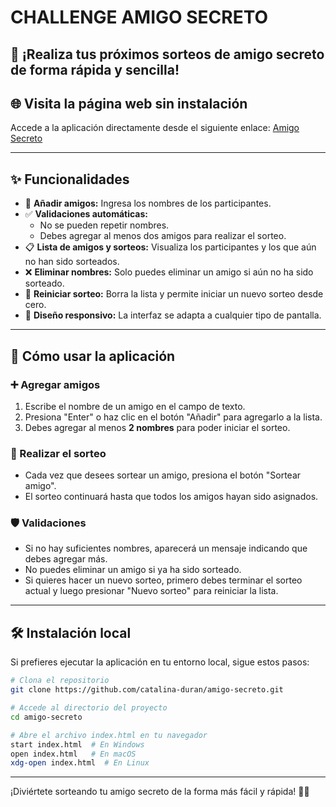 # CHALLENGE AMIGO SECRETO

## 🎉 ¡Realiza tus próximos sorteos de amigo secreto de forma rápida y sencilla!

## 🌐 Visita la página web sin instalación

Accede a la aplicación directamente desde el siguiente enlace:
[Amigo Secreto](https://catalina-duran.github.io/amigo-secreto/)

---

## ✨ Funcionalidades

- 📌 **Añadir amigos:** Ingresa los nombres de los participantes.
- ✅ **Validaciones automáticas:**
  - No se pueden repetir nombres.
  - Debes agregar al menos dos amigos para realizar el sorteo.
- 📋 **Lista de amigos y sorteos:** Visualiza los participantes y los que aún no han sido sorteados.
- ❌ **Eliminar nombres:** Solo puedes eliminar un amigo si aún no ha sido sorteado.
- 🔄 **Reiniciar sorteo:** Borra la lista y permite iniciar un nuevo sorteo desde cero.
- 📱 **Diseño responsivo:** La interfaz se adapta a cualquier tipo de pantalla.

---

## 📝 Cómo usar la aplicación

### ➕ Agregar amigos

1. Escribe el nombre de un amigo en el campo de texto.
2. Presiona "Enter" o haz clic en el botón "Añadir" para agregarlo a la lista.
3. Debes agregar al menos **2 nombres** para poder iniciar el sorteo.

### 🎁 Realizar el sorteo

- Cada vez que desees sortear un amigo, presiona el botón "Sortear amigo".
- El sorteo continuará hasta que todos los amigos hayan sido asignados.

### 🛡️ Validaciones

- Si no hay suficientes nombres, aparecerá un mensaje indicando que debes agregar más.
- No puedes eliminar un amigo si ya ha sido sorteado.
- Si quieres hacer un nuevo sorteo, primero debes terminar el sorteo actual y luego presionar "Nuevo sorteo" para reiniciar la lista.

---

## 🛠️ Instalación local

Si prefieres ejecutar la aplicación en tu entorno local, sigue estos pasos:

```sh
# Clona el repositorio
git clone https://github.com/catalina-duran/amigo-secreto.git

# Accede al directorio del proyecto
cd amigo-secreto

# Abre el archivo index.html en tu navegador
start index.html  # En Windows
open index.html   # En macOS
xdg-open index.html  # En Linux
```

---

¡Diviértete sorteando tu amigo secreto de la forma más fácil y rápida! 🎉🎁



